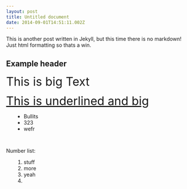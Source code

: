 ```yaml
---
layout: post
title: Untitled document
date: 2014-09-01T14:51:11.002Z
---
```

<body class="c5">
   <p style="widows:2;orphans:2;direction:ltr">
      <span>This is another post written in Jekyll, but this time there is no markdown! Just html formatting so thats a win.</span>
   </p>
   <h2 style="widows:2;orphans:2;direction:ltr;page-break-after:avoid">
      <a name="h.dwku88qai5ne" />
      <span>Example header</span>
   </h2>
   <p style="widows:2;orphans:2;direction:ltr">
      <span style="font-size:24pt">This is big Text</span>
   </p>
   <p style="widows:2;orphans:2;direction:ltr">
      <span style="font-size:24pt;text-decoration:underline">This is underlined and big</span>
   </p>
   <ul style="margin:0;padding:0;;">
      <li style="widows:2;orphans:2;direction:ltr;padding-left:0pt;margin-left:36pt">
         <span>Bullits</span>
      </li>
      <li style="widows:2;orphans:2;direction:ltr;padding-left:0pt;margin-left:36pt">
         <span>323</span>
      </li>
      <li style="widows:2;orphans:2;direction:ltr;padding-left:0pt;margin-left:36pt">
         <span>wefr</span>
      </li>
   </ul>
   <p style="widows:2;orphans:2;direction:ltr;height:11pt">
      <span />
   </p>
   <p style="widows:2;orphans:2;direction:ltr">
      <span>Number list:</span>
   </p>
   <ol start="1" style="margin:0;padding:0;;">
      <li style="widows:2;orphans:2;direction:ltr;padding-left:0pt;margin-left:36pt">
         <span>stuff</span>
      </li>
      <li style="widows:2;orphans:2;direction:ltr;padding-left:0pt;margin-left:36pt">
         <span>more</span>
      </li>
      <li style="widows:2;orphans:2;direction:ltr;padding-left:0pt;margin-left:36pt">
         <span>yeah</span>
      </li>
      <li style="widows:2;orphans:2;direction:ltr;padding-left:0pt;margin-left:36pt;height:11pt">
         <span />
      </li>
   </ol>
</body>